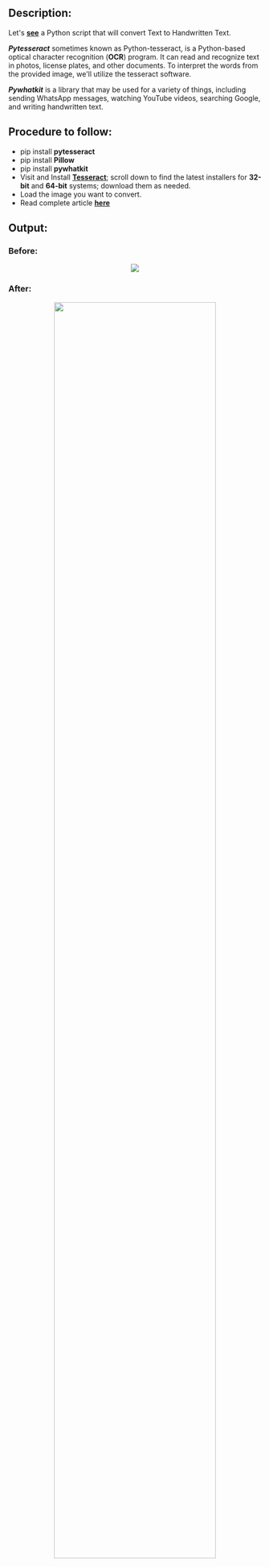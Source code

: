 ## Description: 
Let's [**see**](https://github.com/Iamtripathisatyam/Text_Image_to_Hand_Written_Text_Image/blob/main/text_to_handwritten_text.py) a Python script that will convert Text to Handwritten Text.

***Pytesseract*** sometimes known as Python-tesseract, is a Python-based optical character recognition (**OCR**) program. It can read and recognize text in photos, license plates, and other documents. To interpret the words from the provided image, we'll utilize the tesseract software.

***Pywhatkit*** is a library that may be used for a variety of things, including sending WhatsApp messages, watching YouTube videos, searching Google, and writing handwritten text.

## Procedure to follow: 
- pip install **pytesseract**
- pip install **Pillow**
- pip install **pywhatkit**
- Visit and Install [**Tesseract**](https://github.com/UB-Mannheim/tesseract/wiki); scroll down to find the latest installers for **32-bit** and **64-bit** systems; download them as needed.
- Load the image you want to convert.
- Read complete article [**here**](https://www.geeksforgeeks.org/convert-text-image-to-hand-written-text-image-using-python/)

## Output:
### Before:
<p align="center"><img src="https://user-images.githubusercontent.com/69134468/127763091-3e915372-20f0-4629-9a6c-c8b7dbfcbdfd.png"></p>

### After:
<p align="center"><img width="80%"src="https://user-images.githubusercontent.com/69134468/127762869-18ab3a15-6148-4ff7-9810-545baa48a798.png"></p>
